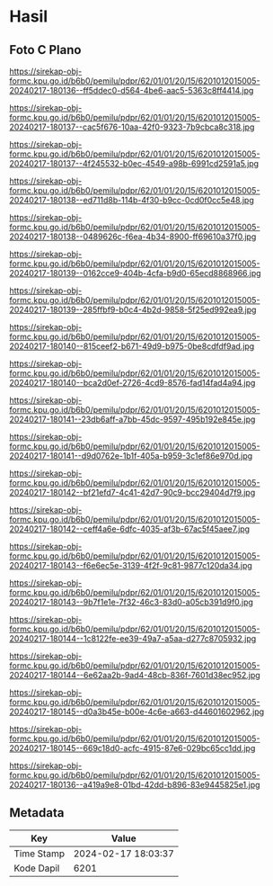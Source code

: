 # Hasil

## Foto C Plano

https://sirekap-obj-formc.kpu.go.id/b6b0/pemilu/pdpr/62/01/01/20/15/6201012015005-20240217-180136--ff5ddec0-d564-4be6-aac5-5363c8ff4414.jpg

https://sirekap-obj-formc.kpu.go.id/b6b0/pemilu/pdpr/62/01/01/20/15/6201012015005-20240217-180137--cac5f676-10aa-42f0-9323-7b9cbca8c318.jpg

https://sirekap-obj-formc.kpu.go.id/b6b0/pemilu/pdpr/62/01/01/20/15/6201012015005-20240217-180137--4f245532-b0ec-4549-a98b-6991cd2591a5.jpg

https://sirekap-obj-formc.kpu.go.id/b6b0/pemilu/pdpr/62/01/01/20/15/6201012015005-20240217-180138--ed711d8b-114b-4f30-b9cc-0cd0f0cc5e48.jpg

https://sirekap-obj-formc.kpu.go.id/b6b0/pemilu/pdpr/62/01/01/20/15/6201012015005-20240217-180138--0489626c-f6ea-4b34-8900-ff69610a37f0.jpg

https://sirekap-obj-formc.kpu.go.id/b6b0/pemilu/pdpr/62/01/01/20/15/6201012015005-20240217-180139--0162cce9-404b-4cfa-b9d0-65ecd8868966.jpg

https://sirekap-obj-formc.kpu.go.id/b6b0/pemilu/pdpr/62/01/01/20/15/6201012015005-20240217-180139--285ffbf9-b0c4-4b2d-9858-5f25ed992ea9.jpg

https://sirekap-obj-formc.kpu.go.id/b6b0/pemilu/pdpr/62/01/01/20/15/6201012015005-20240217-180140--815ceef2-b671-49d9-b975-0be8cdfdf9ad.jpg

https://sirekap-obj-formc.kpu.go.id/b6b0/pemilu/pdpr/62/01/01/20/15/6201012015005-20240217-180140--bca2d0ef-2726-4cd9-8576-fad14fad4a94.jpg

https://sirekap-obj-formc.kpu.go.id/b6b0/pemilu/pdpr/62/01/01/20/15/6201012015005-20240217-180141--23db6aff-a7bb-45dc-9597-495b192e845e.jpg

https://sirekap-obj-formc.kpu.go.id/b6b0/pemilu/pdpr/62/01/01/20/15/6201012015005-20240217-180141--d9d0762e-1b1f-405a-b959-3c1ef86e970d.jpg

https://sirekap-obj-formc.kpu.go.id/b6b0/pemilu/pdpr/62/01/01/20/15/6201012015005-20240217-180142--bf21efd7-4c41-42d7-90c9-bcc29404d7f9.jpg

https://sirekap-obj-formc.kpu.go.id/b6b0/pemilu/pdpr/62/01/01/20/15/6201012015005-20240217-180142--ceff4a6e-6dfc-4035-af3b-67ac5f45aee7.jpg

https://sirekap-obj-formc.kpu.go.id/b6b0/pemilu/pdpr/62/01/01/20/15/6201012015005-20240217-180143--f6e6ec5e-3139-4f2f-9c81-9877c120da34.jpg

https://sirekap-obj-formc.kpu.go.id/b6b0/pemilu/pdpr/62/01/01/20/15/6201012015005-20240217-180143--9b7f1e1e-7f32-46c3-83d0-a05cb391d9f0.jpg

https://sirekap-obj-formc.kpu.go.id/b6b0/pemilu/pdpr/62/01/01/20/15/6201012015005-20240217-180144--1c8122fe-ee39-49a7-a5aa-d277c8705932.jpg

https://sirekap-obj-formc.kpu.go.id/b6b0/pemilu/pdpr/62/01/01/20/15/6201012015005-20240217-180144--6e62aa2b-9ad4-48cb-836f-7601d38ec952.jpg

https://sirekap-obj-formc.kpu.go.id/b6b0/pemilu/pdpr/62/01/01/20/15/6201012015005-20240217-180145--d0a3b45e-b00e-4c6e-a663-d44601602962.jpg

https://sirekap-obj-formc.kpu.go.id/b6b0/pemilu/pdpr/62/01/01/20/15/6201012015005-20240217-180145--669c18d0-acfc-4915-87e6-029bc65cc1dd.jpg

https://sirekap-obj-formc.kpu.go.id/b6b0/pemilu/pdpr/62/01/01/20/15/6201012015005-20240217-180136--a419a9e8-01bd-42dd-b896-83e9445825e1.jpg


## Metadata

| Key        | Value               |
| ---------- | ------------------- |
| Time Stamp | 2024-02-17 18:03:37 |
| Kode Dapil | 6201                |



